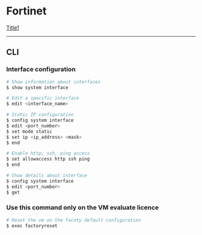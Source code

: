 # Fortinet 

[Title1](url)

---

## CLI

### Interface configuration

```sh
# Show information about interfaces
$ show system interface 

# Edit a specific interface
$ edit <interface_name>

# Static IP configuration
$ config system interface
$ edit <port_number>
$ set mode static
$ set ip <ip_address> <mask>
$ end

# Enable http, ssh, ping access
$ set allowaccess http ssh ping
$ end

# Show details about interface
$ config system interface
$ edit <port_number>
$ get
```

### Use this command only on the VM evaluate licence 

```bash
# Reset the vm on the facoty default configuration
$ exec factoryreset
```
